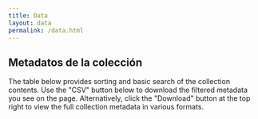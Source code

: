 ```yaml
---
title: Data
layout: data
permalink: /data.html
---
```


## Metadatos de la colección

The table below provides sorting and basic search of the collection contents. 
Use the "CSV" button below to download the filtered metadata you see on the page. 
Alternatively, click the "Download" button at the top right to view the full collection metadata in various formats. 
